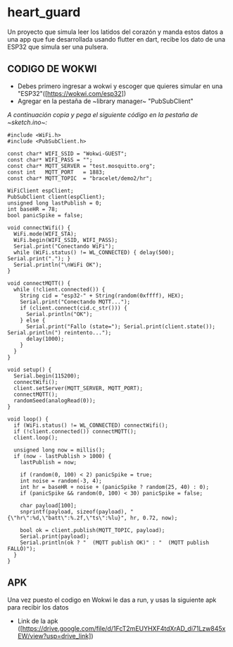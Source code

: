 # heart_guard

Un proyecto que simula leer los latidos del corazón y manda estos datos a una app que fue desarrollada usando flutter en dart, recibe los dato de una ESP32 que simula ser una pulsera.
## CODIGO DE WOKWI

- Debes primero ingresar a wokwi y escoger que quieres simular en una "ESP32"([https://wokwi.com/esp32])
- Agregar en la pestaña de ~library manager~ "PubSubClient"

*A continuación copia y pega el siguiente código en la pestaña de ~sketch.ino~:*

```
#include <WiFi.h>
#include <PubSubClient.h>

const char* WIFI_SSID = "Wokwi-GUEST";
const char* WIFI_PASS = "";
const char* MQTT_SERVER = "test.mosquitto.org";
const int   MQTT_PORT   = 1883;
const char* MQTT_TOPIC  = "bracelet/demo2/hr";

WiFiClient espClient;
PubSubClient client(espClient);
unsigned long lastPublish = 0;
int baseHR = 78;
bool panicSpike = false;

void connectWifi() {
  WiFi.mode(WIFI_STA);
  WiFi.begin(WIFI_SSID, WIFI_PASS);
  Serial.print("Conectando WiFi");
  while (WiFi.status() != WL_CONNECTED) { delay(500); Serial.print("."); }
  Serial.println("\nWiFi OK");
}

void connectMQTT() {
  while (!client.connected()) {
    String cid = "esp32-" + String(random(0xffff), HEX);
    Serial.print("Conectando MQTT...");
    if (client.connect(cid.c_str())) {
      Serial.println("OK");
    } else {
      Serial.print("Fallo (state="); Serial.print(client.state()); Serial.println(") reintento...");
      delay(1000);
    }
  }
}

void setup() {
  Serial.begin(115200);
  connectWifi();
  client.setServer(MQTT_SERVER, MQTT_PORT);
  connectMQTT();
  randomSeed(analogRead(0));
}

void loop() {
  if (WiFi.status() != WL_CONNECTED) connectWifi();
  if (!client.connected()) connectMQTT();
  client.loop();

  unsigned long now = millis();
  if (now - lastPublish > 1000) {
    lastPublish = now;

    if (random(0, 100) < 2) panicSpike = true;
    int noise = random(-3, 4);
    int hr = baseHR + noise + (panicSpike ? random(25, 40) : 0);
    if (panicSpike && random(0, 100) < 30) panicSpike = false;

    char payload[100];
    snprintf(payload, sizeof(payload), "{\"hr\":%d,\"batt\":%.2f,\"ts\":%lu}", hr, 0.72, now);

    bool ok = client.publish(MQTT_TOPIC, payload);
    Serial.print(payload);
    Serial.println(ok ? "  (MQTT publish OK)" : "  (MQTT publish FALLÓ)");
  }
}
```

## APK
Una vez puesto el codigo en Wokwi le das a run, y usas la siguiente apk para recibir los datos
- Link de la apk ([https://drive.google.com/file/d/1FcT2mEUYHXF4tdXrAD_di71Lzw845xEW/view?usp=drive_link])

